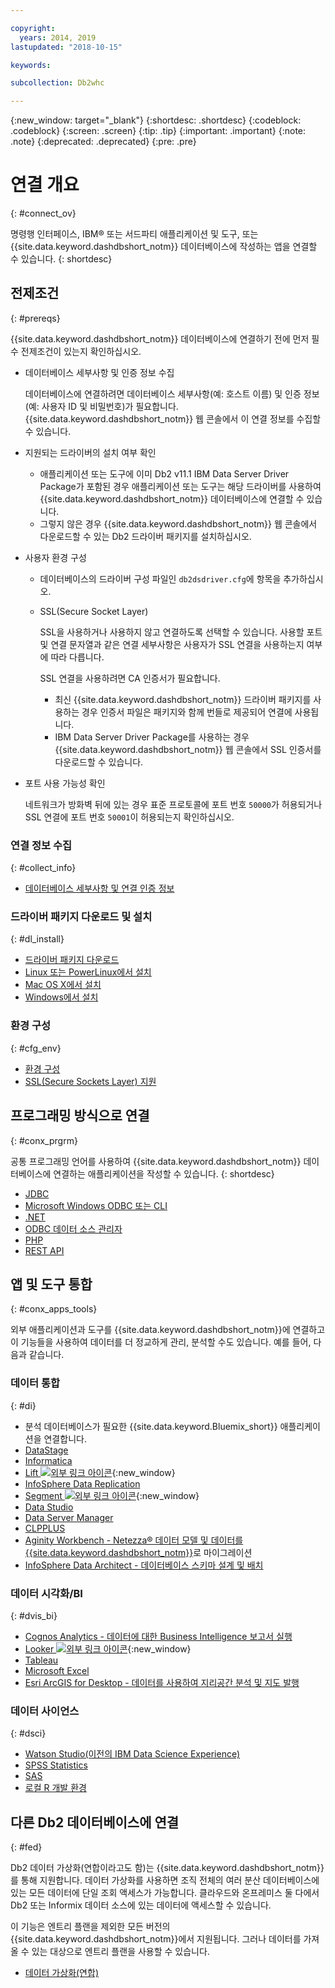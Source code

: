 ```yaml
---

copyright:
  years: 2014, 2019
lastupdated: "2018-10-15"

keywords:

subcollection: Db2whc

---
```


<!-- Attribute definitions --> 
{:new_window: target="_blank"}
{:shortdesc: .shortdesc}
{:codeblock: .codeblock}
{:screen: .screen}
{:tip: .tip}
{:important: .important}
{:note: .note}
{:deprecated: .deprecated}
{:pre: .pre}

# 연결 개요
{: #connect_ov}

명령행 인터페이스, IBM® 또는 서드파티 애플리케이션 및 도구, 또는 {{site.data.keyword.dashdbshort_notm}} 데이터베이스에 작성하는 앱을 연결할 수 있습니다. 
{: shortdesc}

## 전제조건
{: #prereqs}

{{site.data.keyword.dashdbshort_notm}} 데이터베이스에 연결하기 전에 먼저 필수 전제조건이 있는지 확인하십시오. 

- 데이터베이스 세부사항 및 인증 정보 수집

   데이터베이스에 연결하려면 데이터베이스 세부사항(예: 호스트 이름) 및 인증 정보(예: 사용자 ID 및 비밀번호)가 필요합니다. {{site.data.keyword.dashdbshort_notm}} 웹 콘솔에서 이 연결 정보를 수집할 수 있습니다.

- 지원되는 드라이버의 설치 여부 확인

   - 애플리케이션 또는 도구에 이미 Db2 v11.1 IBM Data Server Driver Package가 포함된 경우 애플리케이션 또는 도구는 해당 드라이버를 사용하여 {{site.data.keyword.dashdbshort_notm}} 데이터베이스에 연결할 수 있습니다.
   - 그렇지 않은 경우 {{site.data.keyword.dashdbshort_notm}} 웹 콘솔에서 다운로드할 수 있는 Db2 드라이버 패키지를 설치하십시오.

- 사용자 환경 구성

  - 데이터베이스의 드라이버 구성 파일인 `db2dsdriver.cfg`에 항목을 추가하십시오.
  - SSL(Secure Socket Layer)

    SSL을 사용하거나 사용하지 않고 연결하도록 선택할 수 있습니다. 사용할 포트 및 연결 문자열과 같은 연결 세부사항은 사용자가 SSL 연결을 사용하는지 여부에 따라 다릅니다.

    SSL 연결을 사용하려면 CA 인증서가 필요합니다.
    - 최신 {{site.data.keyword.dashdbshort_notm}} 드라이버 패키지를 사용하는 경우 인증서 파일은 패키지와 함께 번들로 제공되어 연결에 사용됩니다.
    - IBM Data Server Driver Package를 사용하는 경우 {{site.data.keyword.dashdbshort_notm}} 웹 콘솔에서 SSL 인증서를 다운로드할 수 있습니다.

- 포트 사용 가능성 확인

   네트워크가 방화벽 뒤에 있는 경우 표준 프로토콜에 포트 번호 `50000`가 허용되거나 SSL 연결에 포트 번호 `50001`이 허용되는지 확인하십시오.

<!-- Before you can connect to your {{site.data.keyword.dashdbshort_notm}} database, verify that you completed downloading and installing the necessary components on the prerequisites checklist: 

- [Prerequisites checklist](prereqs.html) -->

### 연결 정보 수집
{: #collect_info}

- [데이터베이스 세부사항 및 연결 인증 정보](/docs/services/Db2whc/connecting/credentials.html)

### 드라이버 패키지 다운로드 및 설치
{: #dl_install}

- [드라이버 패키지 다운로드](/docs/services/Db2whc/connecting/driver_pkg.html)
- [Linux 또는 PowerLinux에서 설치](/docs/services/Db2whc/connecting/install_linux.html)
- [Mac OS X에서 설치](/docs/services/Db2whc/connecting/install_mac.html)
- [Windows에서 설치](/docs/services/Db2whc/connecting/install_win.html)

### 환경 구성
{: #cfg_env}

- [환경 구성](/docs/services/Db2whc/connecting/driver_pkg_cfg.html)
- [SSL(Secure Sockets Layer) 지원](/docs/services/Db2whc/connecting/ssl.html)

## 프로그래밍 방식으로 연결
{: #conx_prgrm}

공통 프로그래밍 언어를 사용하여 {{site.data.keyword.dashdbshort_notm}} 데이터베이스에 연결하는 애플리케이션을 작성할 수 있습니다.
{: shortdesc}

- [JDBC](/docs/services/Db2whc/connecting/jdbc.html)
- [Microsoft Windows ODBC 또는 CLI](odbc_cli.html)
- [.NET](/docs/services/Db2whc/connecting/net_apps.html)
- [ODBC 데이터 소스 관리자](/docs/services/Db2whc/connecting/odbc_data_source_admin.html)
- [PHP](/docs/services/Db2whc/connecting/php.html)
- [REST API](/docs/services/Db2whc/connecting/rest_api.html)
<!-- - [C++]() -->
<!-- - [Java]() -->
<!-- - [Node.js]() -->
<!-- - [Perl]() -->
<!-- - [Python]() -->

## 앱 및 도구 통합
{: #conx_apps_tools}

외부 애플리케이션과 도구를 {{site.data.keyword.dashdbshort_notm}}에 연결하고 이 기능들을 사용하여 데이터를 더 정교하게 관리, 분석할 수도 있습니다. 예를 들어, 다음과 같습니다.

### 데이터 통합
{: #di}

- 분석 데이터베이스가 필요한 {{site.data.keyword.Bluemix_short}} 애플리케이션을 연결합니다.
- [DataStage](/docs/services/Db2whc/connecting/data.html#datastage)
- [Informatica](/docs/services/Db2whc/connecting/data.html#informatica)
- [Lift ![외부 링크 아이콘](../../../icons/launch-glyph.svg "외부 링크 아이콘")](https://lift.ng.bluemix.net/#docs){:new_window}
- [InfoSphere Data Replication](/docs/services/Db2whc/connecting/data.html#idr)
- [Segment ![외부 링크 아이콘](../../../icons/launch-glyph.svg "외부 링크 아이콘")](https://segment.com/docs/destinations/db2/){:new_window}
- [Data Studio](/docs/services/Db2whc/connecting/data.html#data_studio)
- [Data Server Manager](/docs/services/Db2whc/connecting/data.html#dsm)
- [CLPPLUS](/docs/services/Db2whc/connecting/data.html#clpplus)
- [Aginity Workbench - Netezza® 데이터 모델 및 데이터를 {{site.data.keyword.dashdbshort_notm}}](/docs/services/Db2whc/connecting/data.html#aginity_wb)로 마이그레이션
- [InfoSphere Data Architect - 데이터베이스 스키마 설계 및 배치](/docs/services/Db2whc/connecting/data.html#ida)

### 데이터 시각화/BI
{: #dvis_bi}

- [Cognos Analytics - 데이터에 대한 Business Intelligence 보고서 실행](/docs/services/Db2whc/connecting/vis_bi.html#cognos)
- [Looker ![외부 링크 아이콘](../../../icons/launch-glyph.svg "외부 링크 아이콘")](https://docs.looker.com/setup-and-management/connecting-to-db){:new_window}
- [Tableau](/docs/services/Db2whc/connecting/vis_bi.html#tableau)
- [Microsoft Excel](/docs/services/Db2whc/connecting/vis_bi.html#excel)
- [Esri ArcGIS for Desktop - 데이터를 사용하여 지리공간 분석 및 지도 발행](/docs/services/Db2whc/connecting/vis_bi.html#esri_arcgis)

### 데이터 사이언스
{: #dsci}

- [Watson Studio(이전의 IBM Data Science Experience)](/docs/services/Db2whc/connecting/data_sci.html#watson_studio)
- [SPSS Statistics](/docs/services/Db2whc/connecting/data_sci.html#spss_stats)
- [SAS](/docs/services/Db2whc/connecting/data_sci.html#sas)
- [로컬 R 개발 환경](/docs/services/Db2whc/connecting/data_sci.html#r_dev_env)

## 다른 Db2 데이터베이스에 연결
{: #fed}

Db2 데이터 가상화(연합이라고도 함)는 {{site.data.keyword.dashdbshort_notm}}를 통해 지원합니다. 데이터 가상화를 사용하면 조직 전체의 여러 분산 데이터베이스에 있는 모든 데이터에 단일 조회 액세스가 가능합니다. 클라우드와 온프레미스 둘 다에서 Db2 또는 Informix 데이터 소스에 있는 데이터에 액세스할 수 있습니다. 

이 기능은 엔트리 플랜을 제외한 모든 버전의 {{site.data.keyword.dashdbshort_notm}}에서 지원됩니다. 그러나 데이터를 가져올 수 있는 대상으로 엔트리 플랜을 사용할 수 있습니다.

- [데이터 가상화(연합)](/docs/services/Db2whc/federation.html)


